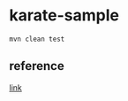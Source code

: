 # karate-sample
```
mvn clean test
```

## reference
[link](https://qiita.com/takanorig/items/46098b066f1216e3ca89)

